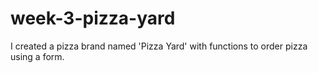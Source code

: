 # week-3-pizza-yard
I created a pizza brand named 'Pizza Yard' with functions to order pizza using a form. 
